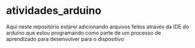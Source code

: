 # atividades_arduino
Aqui neste repositório estarei adicionando arquivos feitos através da IDE do arduíno que estou programando como parte de um processo de aprendizado para desenvolver para o dispositivo

